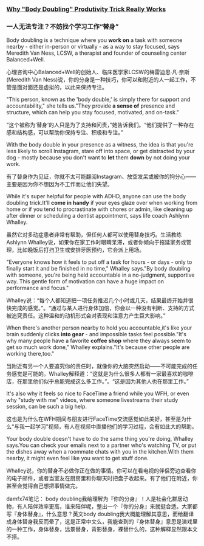 ### [Why "Body Doubling" Produtivity Trick Really Works](https://web.shanbay.com/reading/web-news/articles/qdtkl)
### 一人无法专注？不妨找个学习工作“替身”

Body doubling is a technique where you **work on** a task with someone nearby - either in-person or virtually - as a way to stay focused, says Meredith Van Ness, LCSW, a therapist and founder of counseling center Balanced+Well.

心理咨询中心Balanced+Well的创始人、临床医学家LCSW的梅雷迪思·凡·奈斯(Meredith Van Ness)说，你的分身是一种技巧，你可以和附近的人一起工作，不管是面对面还是虚拟的，以此来保持专注。

"This person, known as the 'body double,' is simply there for support and accountability," she tells us."They provide **a sense of** presence and structure, which can help you stay focused, motivated, and on-task."

“这个被称为‘替身’的人只是为了支持和问责，”她告诉我们。“他们提供了一种存在感和结构感，可以帮助你保持专注、积极和专注。”

With the body double in your presence as a witness, the idea is that you're less likely to scroll Instagram, stare off into space, or get distracted by your dog - mostly because you don't want to **let** them **down** by not doing your work.

有了替身作为见证，你就不太可能翻阅Instagram、放空发呆或被你的狗分心——主要是因为你不想因为不工作而让他们失望。

While it's super helpful for people with ADHD, anyone can use the body doubling trick.It'll **come in handy** if your eyes glaze over when working from home or if you tend to procrastinate with chores or admin, like cleaning up after dinner or scheduling a dentist appointment, says life coach Ashlynn Whalley.

虽然它对多动症患者非常有帮助，但任何人都可以使用替身技巧。生活教练Ashlynn Whalley说，如果你在家工作时眼睛呆滞，或者你倾向于拖延家务或管理，比如晚饭后打扫卫生或安排牙医预约，它会派上用场。

"Everyone knows how it feels to put off a task for hours - or days - only to finally start it and be finished in no time," Whalley says."By body doubling with someone, you're being held accountable in a no-judgment, supportive way. This gentle form of motivation can have a huge impact on performance and focus."

Whalley说：“每个人都知道把一项任务推迟几个小时或几天，结果最终开始并很快完成的感觉。”。“通过与某人进行身体加倍，你会以一种没有判断、支持的方式被追究责任。这种温和的动机形式会对表现和注意力产生巨大影响。”

When there's another person nearby to hold you accountable,it's like your brain suddenly clicks **into gear** - and impossible tasks feel possible."It's why many people have a favorite **coffee shop** where they always seem to get so much work done," Whalley explains."It's because other people are working there,too."

当附近有另一个人要追究你的责任时，就像你的大脑突然启动——不可能完成的任务感觉是可能的。Whalley解释道：“这就是为什么很多人都有一家最喜欢的咖啡店，在那里他们似乎总能完成这么多工作。”。“这是因为其他人也在那里工作。”

It's also why it feels so nice to FaceTime a friend while you WFH, or even why "study with me" videos, where someone livestreams their study session, can be such a big help.

这也是为什么在WFH期间与朋友进行FaceTime交流感觉如此美好，甚至是为什么“与我一起学习”视频，有人在视频中直播他们的学习过程，会有如此大的帮助。

Your body double doesn't have to do the same thing you're doing, Whalley says.You can check your emails next to a partner who's watching TV, or put the dishes away when a roommate chats with you in the kitchen.With them nearby, it might even feel like you want to get stuff done.

Whalley说，你的替身不必做你正在做的事情。你可以在看电视的伴侣旁边查看你的电子邮件，或者当室友在厨房里和你聊天时把盘子收起来。有了他们在附近，你甚至会觉得自己想把事情做完。



damfx74笔记：
body doubling我给理解为『你的分身』！人是社会化群居动物，有人陪伴效率更高，谁来陪伴呢，整出一个『你的分身』来就挺合适。大家都写『身体替身』，什么意思？英文body doubling我大概能理解其意思，而给翻译成身体替身我反而晕了，这是正常中文么，我能查到的『身体替身』意思是演戏里的一种工作，身体替身，远景替身，背影替身，裸替什么的，这种解释显然跟本文不搭。